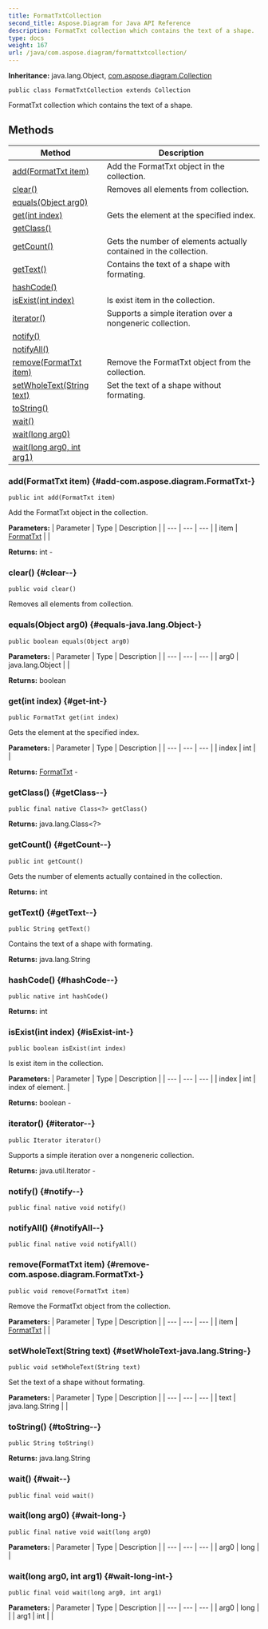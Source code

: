 ```yaml
---
title: FormatTxtCollection
second_title: Aspose.Diagram for Java API Reference
description: FormatTxt collection which contains the text of a shape.
type: docs
weight: 167
url: /java/com.aspose.diagram/formattxtcollection/
---
```


**Inheritance:**
java.lang.Object, [com.aspose.diagram.Collection](../../com.aspose.diagram/collection)
```
public class FormatTxtCollection extends Collection
```

FormatTxt collection which contains the text of a shape.
## Methods

| Method | Description |
| --- | --- |
| [add(FormatTxt item)](#add-com.aspose.diagram.FormatTxt-) | Add the FormatTxt object in the collection. |
| [clear()](#clear--) | Removes all elements from collection. |
| [equals(Object arg0)](#equals-java.lang.Object-) |  |
| [get(int index)](#get-int-) | Gets the element at the specified index. |
| [getClass()](#getClass--) |  |
| [getCount()](#getCount--) | Gets the number of elements actually contained in the collection. |
| [getText()](#getText--) | Contains the text of a shape with formating. |
| [hashCode()](#hashCode--) |  |
| [isExist(int index)](#isExist-int-) | Is exist item in the collection. |
| [iterator()](#iterator--) | Supports a simple iteration over a nongeneric collection. |
| [notify()](#notify--) |  |
| [notifyAll()](#notifyAll--) |  |
| [remove(FormatTxt item)](#remove-com.aspose.diagram.FormatTxt-) | Remove the FormatTxt object from the collection. |
| [setWholeText(String text)](#setWholeText-java.lang.String-) | Set the text of a shape without formating. |
| [toString()](#toString--) |  |
| [wait()](#wait--) |  |
| [wait(long arg0)](#wait-long-) |  |
| [wait(long arg0, int arg1)](#wait-long-int-) |  |
### add(FormatTxt item) {#add-com.aspose.diagram.FormatTxt-}
```
public int add(FormatTxt item)
```


Add the FormatTxt object in the collection.

**Parameters:**
| Parameter | Type | Description |
| --- | --- | --- |
| item | [FormatTxt](../../com.aspose.diagram/formattxt) |  |

**Returns:**
int - 
### clear() {#clear--}
```
public void clear()
```


Removes all elements from collection.

### equals(Object arg0) {#equals-java.lang.Object-}
```
public boolean equals(Object arg0)
```




**Parameters:**
| Parameter | Type | Description |
| --- | --- | --- |
| arg0 | java.lang.Object |  |

**Returns:**
boolean
### get(int index) {#get-int-}
```
public FormatTxt get(int index)
```


Gets the element at the specified index.

**Parameters:**
| Parameter | Type | Description |
| --- | --- | --- |
| index | int |  |

**Returns:**
[FormatTxt](../../com.aspose.diagram/formattxt) - 
### getClass() {#getClass--}
```
public final native Class<?> getClass()
```




**Returns:**
java.lang.Class<?>
### getCount() {#getCount--}
```
public int getCount()
```


Gets the number of elements actually contained in the collection.

**Returns:**
int
### getText() {#getText--}
```
public String getText()
```


Contains the text of a shape with formating.

**Returns:**
java.lang.String
### hashCode() {#hashCode--}
```
public native int hashCode()
```




**Returns:**
int
### isExist(int index) {#isExist-int-}
```
public boolean isExist(int index)
```


Is exist item in the collection.

**Parameters:**
| Parameter | Type | Description |
| --- | --- | --- |
| index | int | index of element. |

**Returns:**
boolean - 
### iterator() {#iterator--}
```
public Iterator iterator()
```


Supports a simple iteration over a nongeneric collection.

**Returns:**
java.util.Iterator - 
### notify() {#notify--}
```
public final native void notify()
```




### notifyAll() {#notifyAll--}
```
public final native void notifyAll()
```




### remove(FormatTxt item) {#remove-com.aspose.diagram.FormatTxt-}
```
public void remove(FormatTxt item)
```


Remove the FormatTxt object from the collection.

**Parameters:**
| Parameter | Type | Description |
| --- | --- | --- |
| item | [FormatTxt](../../com.aspose.diagram/formattxt) |  |

### setWholeText(String text) {#setWholeText-java.lang.String-}
```
public void setWholeText(String text)
```


Set the text of a shape without formating.

**Parameters:**
| Parameter | Type | Description |
| --- | --- | --- |
| text | java.lang.String |  |

### toString() {#toString--}
```
public String toString()
```




**Returns:**
java.lang.String
### wait() {#wait--}
```
public final void wait()
```




### wait(long arg0) {#wait-long-}
```
public final native void wait(long arg0)
```




**Parameters:**
| Parameter | Type | Description |
| --- | --- | --- |
| arg0 | long |  |

### wait(long arg0, int arg1) {#wait-long-int-}
```
public final void wait(long arg0, int arg1)
```




**Parameters:**
| Parameter | Type | Description |
| --- | --- | --- |
| arg0 | long |  |
| arg1 | int |  |

